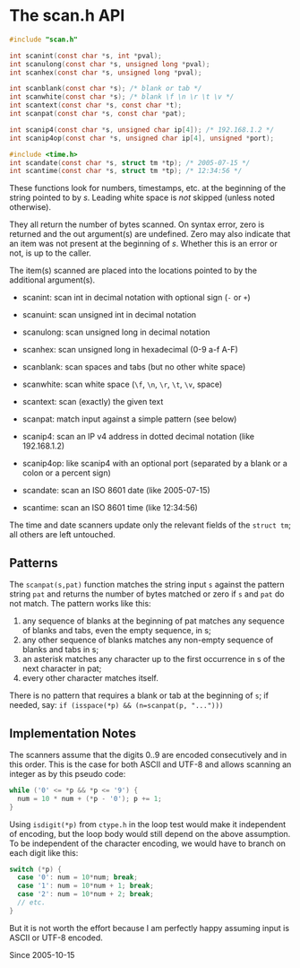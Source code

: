 # The scan.h API

```C
#include "scan.h"

int scanint(const char *s, int *pval);
int scanulong(const char *s, unsigned long *pval);
int scanhex(const char *s, unsigned long *pval);

int scanblank(const char *s); /* blank or tab */
int scanwhite(const char *s); /* blank \f \n \r \t \v */
int scantext(const char *s, const char *t);
int scanpat(const char *s, const char *pat);

int scanip4(const char *s, unsigned char ip[4]); /* 192.168.1.2 */
int scanip4op(const char *s, unsigned char ip[4], unsigned *port);

#include <time.h>
int scandate(const char *s, struct tm *tp); /* 2005-07-15 */
int scantime(const char *s, struct tm *tp); /* 12:34:56 */
```

These functions look for numbers, timestamps, etc.
at the beginning of the string pointed to by *s*.
Leading white space is *not* skipped (unless noted otherwise).

They all return the number of bytes scanned.
On syntax error, zero is returned and the out
argument(s) are undefined. Zero may also indicate
that an item was not present at the beginning of *s*.
Whether this is an error or not, is up to the caller.

The item(s) scanned are placed into the locations
pointed to by the additional argument(s).

- scanint: scan int in decimal notation with optional sign (`-` or `+`)
- scanuint: scan unsigned int in decimal notation
- scanulong: scan unsigned long in decimal notation
- scanhex: scan unsigned long in hexadecimal (0-9 a-f A-F)

- scanblank: scan spaces and tabs (but no other white space)
- scanwhite: scan white space (`\f`, `\n`, `\r`, `\t`, `\v`, space)
- scantext: scan (exactly) the given text
- scanpat: match input against a simple pattern (see below)

- scanip4: scan an IP v4 address in dotted decimal notation (like 192.168.1.2)
- scanip4op: like scanip4 with an optional port (separated by
  a blank or a colon or a percent sign)

- scandate: scan an ISO 8601 date (like 2005-07-15)
- scantime: scan an ISO 8601 time (like 12:34:56)

The time and date scanners update only the relevant fields
of the `struct tm`; all others are left untouched.

## Patterns

The `scanpat(s,pat)` function matches the string input `s` against the
pattern string `pat` and returns the number of bytes matched or zero
if `s` and `pat` do not match. The pattern works like this:

1. any sequence of blanks at the beginning of pat matches any
   sequence of blanks and tabs, even the empty sequence, in s;
2. any other sequence of blanks matches any non-empty sequence
   of blanks and tabs in s;
3. an asterisk matches any character up to the first occurrence
   in s of the next character in pat;
4. every other character matches itself.

There is no pattern that requires a blank or tab at the beginning
of `s`; if needed, say: `if (isspace(*p) && (n=scanpat(p, "...")))`

## Implementation Notes

The scanners assume that the digits 0..9 are encoded
consecutively and in this order. This is the case for
both ASCII and UTF-8 and allows scanning an integer
as by this pseudo code:

```C
while ('0' <= *p && *p <= '9') {
  num = 10 * num + (*p - '0'); p += 1;
}
```

Using `isdigit(*p)` from `ctype.h` in the loop test
would make it independent of encoding, but the loop
body would still depend on the above assumption.
To be independent of the character encoding, we
would have to branch on each digit like this:

```C
switch (*p) {
  case '0': num = 10*num; break;
  case '1': num = 10*num + 1; break;
  case '2': num = 10*num + 2; break;
  // etc.
}
```

But it is not worth the effort because I am perfectly
happy assuming input is ASCII or UTF-8 encoded.

Since 2005-10-15
